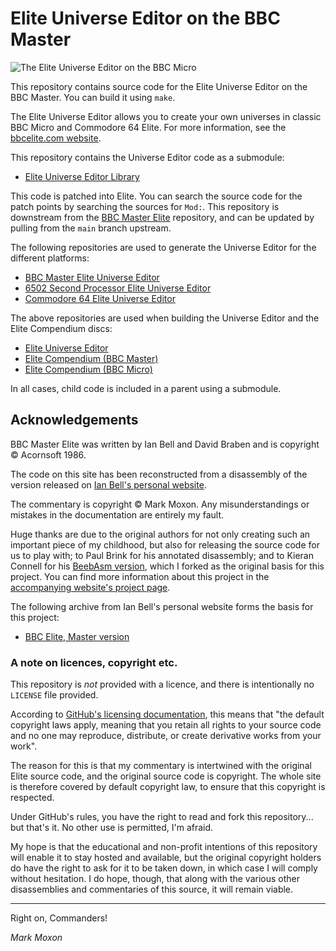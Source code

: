 # Elite Universe Editor on the BBC Master

![The Elite Universe Editor on the BBC Micro](https://elite.bbcelite.com/images/github/elite-universe-editor-home-screen.png)

This repository contains source code for the Elite Universe Editor on the BBC Master. You can build it using `make`.

The Elite Universe Editor allows you to create your own universes in classic BBC Micro and Commodore 64 Elite. For more information, see the [bbcelite.com website](https://elite.bbcelite.com/hacks/elite_universe_editor.html).

This repository contains the Universe Editor code as a submodule:

* [Elite Universe Editor Library](https://github.com/markmoxon/library-elite-universe-editor)

This code is patched into Elite. You can search the source code for the patch points by searching the sources for `Mod:`. This repository is downstream from the [BBC Master Elite](https://github.com/markmoxon/master-elite-beebasm) repository, and can be updated by pulling from the `main` branch upstream.

The following repositories are used to generate the Universe Editor for the different platforms:

* [BBC Master Elite Universe Editor](https://github.com/markmoxon/master-elite-universe-editor)
* [6502 Second Processor Elite Universe Editor](https://github.com/markmoxon/6502sp-elite-universe-editor)
* [Commodore 64 Elite Universe Editor](https://github.com/markmoxon/c64-elite-universe-editor)

The above repositories are used when building the Universe Editor and the Elite Compendium discs:

* [Elite Universe Editor](https://github.com/markmoxon/elite-universe-editor)
* [Elite Compendium (BBC Master)](https://github.com/markmoxon/elite-compendium-bbc-master)
* [Elite Compendium (BBC Micro)](https://github.com/markmoxon/elite-compendium-bbc-micro)

In all cases, child code is included in a parent using a submodule.

## Acknowledgements

BBC Master Elite was written by Ian Bell and David Braben and is copyright &copy; Acornsoft 1986.

The code on this site has been reconstructed from a disassembly of the version released on [Ian Bell's personal website](http://www.elitehomepage.org/).

The commentary is copyright &copy; Mark Moxon. Any misunderstandings or mistakes in the documentation are entirely my fault.

Huge thanks are due to the original authors for not only creating such an important piece of my childhood, but also for releasing the source code for us to play with; to Paul Brink for his annotated disassembly; and to Kieran Connell for his [BeebAsm version](https://github.com/kieranhj/elite-beebasm), which I forked as the original basis for this project. You can find more information about this project in the [accompanying website's project page](https://elite.bbcelite.com/about_site/about_this_project.html).

The following archive from Ian Bell's personal website forms the basis for this project:

* [BBC Elite, Master version](http://www.elitehomepage.org/archive/a/b8020001.zip)

### A note on licences, copyright etc.

This repository is _not_ provided with a licence, and there is intentionally no `LICENSE` file provided.

According to [GitHub's licensing documentation](https://docs.github.com/en/free-pro-team@latest/github/creating-cloning-and-archiving-repositories/licensing-a-repository), this means that "the default copyright laws apply, meaning that you retain all rights to your source code and no one may reproduce, distribute, or create derivative works from your work".

The reason for this is that my commentary is intertwined with the original Elite source code, and the original source code is copyright. The whole site is therefore covered by default copyright law, to ensure that this copyright is respected.

Under GitHub's rules, you have the right to read and fork this repository... but that's it. No other use is permitted, I'm afraid.

My hope is that the educational and non-profit intentions of this repository will enable it to stay hosted and available, but the original copyright holders do have the right to ask for it to be taken down, in which case I will comply without hesitation. I do hope, though, that along with the various other disassemblies and commentaries of this source, it will remain viable.

---

Right on, Commanders!

_Mark Moxon_
